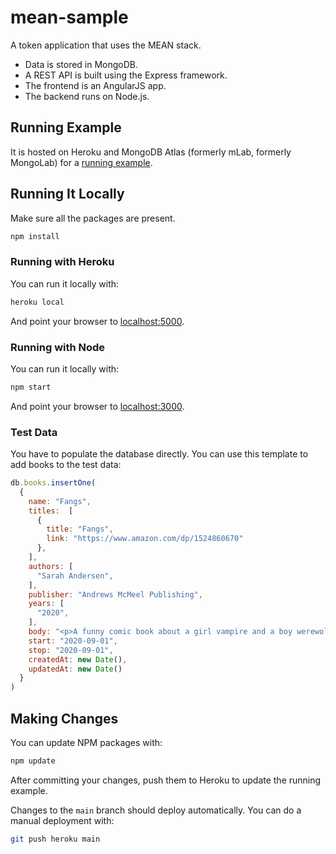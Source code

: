 # mean-sample
A token application that uses the MEAN stack.

* Data is stored in MongoDB.
* A REST API is built using the Express framework.
* The frontend is an AngularJS app.
* The backend runs on Node.js.

## Running Example

It is hosted on Heroku and MongoDB Atlas (formerly mLab, formerly MongoLab) for
a [running example](https://afternoon-cliffs-9951.herokuapp.com/Books.html).

## Running It Locally

Make sure all the packages are present.

```bash
npm install
```

### Running with Heroku

You can run it locally with:

```bash
heroku local
```

And point your browser to [localhost:5000](http://localhost:5000/).

### Running with Node

You can run it locally with:

```bash
npm start
```

And point your browser to [localhost:3000](http://localhost:3000/).

### Test Data

You have to populate the database directly.  You can use this template to add
books to the test data:

```javascript
db.books.insertOne(
  {
    name: "Fangs",
    titles:  [
      {
        title: "Fangs",
        link: "https://www.amazon.com/dp/1524860670"
      },
    ],
    authors: [
      "Sarah Andersen",
    ],
    publisher: "Andrews McMeel Publishing",
    years: [
      "2020",
    ],
    body: "<p>A funny comic book about a girl vampire and a boy werewolf. Filled with sarcastic humor, like:</p><blockquote> <p>- We should have a baby.</p><p>- For dinner?</p><footer>p. 86</footer></blockquote> <p>It pokes fun at many of the vampire and werewolf and new love tropes.</p>",
    start: "2020-09-01",
    stop: "2020-09-01",
    createdAt: new Date(),
    updatedAt: new Date()
  }
)
```

## Making Changes

You can update NPM packages with:

```bash
npm update
```

After committing your changes, push them to Heroku to update the running
example.

Changes to the `main` branch should deploy automatically.  You can do a manual
deployment with:

```bash
git push heroku main
```
